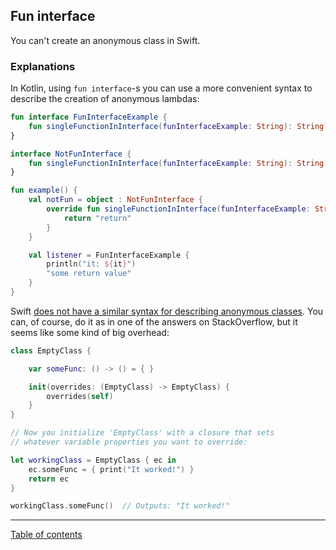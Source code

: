 ## Fun interface

You can't create an anonymous class in Swift.

### Explanations

In Kotlin, using `fun interface`-s you can use a more convenient syntax to describe the creation of anonymous lambdas:

```kotlin
fun interface FunInterfaceExample {
    fun singleFunctionInInterface(funInterfaceExample: String): String
}

interface NotFunInterface {
    fun singleFunctionInInterface(funInterfaceExample: String): String
}

fun example() {
    val notFun = object : NotFunInterface {
        override fun singleFunctionInInterface(funInterfaceExample: String): String {
            return "return"
        }
    }

    val listener = FunInterfaceExample {
        println("it: ${it}")
        "some return value"
    }
}
```

Swift [does not have a similar syntax for describing anonymous classes]((https://stackoverflow.com/questions/24408068/anonymous-class-in-swift)). You can, of course, do it as in one of the answers on StackOverflow, but it seems like some kind of big overhead:

```swift
class EmptyClass {

    var someFunc: () -> () = { }

    init(overrides: (EmptyClass) -> EmptyClass) {
        overrides(self)
    }
}

// Now you initialize 'EmptyClass' with a closure that sets
// whatever variable properties you want to override:

let workingClass = EmptyClass { ec in
    ec.someFunc = { print("It worked!") }
    return ec
}

workingClass.someFunc()  // Outputs: "It worked!"
```

---
[Table of contents](/README.md)
